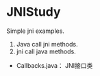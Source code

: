 # JNIStudy
Simple jni examples.
1. Java call jni methods.
2. jni call java methods.

- Callbacks.java： JNI接口类
